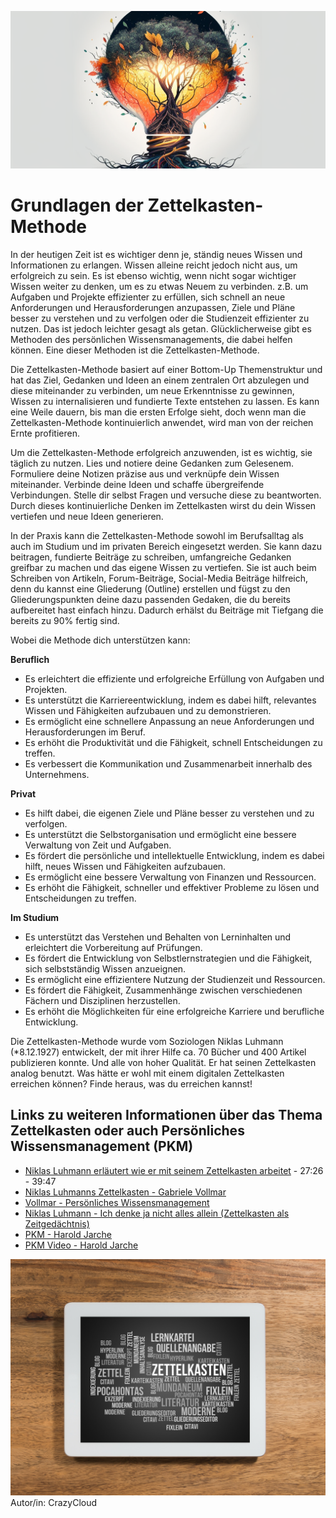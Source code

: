 ![Zettelkasten-Methode hilft, Wissen zu verknüpfen und auszubauen](images/grundlagen.png)

# Grundlagen der Zettelkasten-Methode

In der heutigen Zeit ist es wichtiger denn je, ständig neues Wissen und Informationen zu erlangen. Wissen alleine reicht jedoch nicht aus, um erfolgreich zu sein. Es ist ebenso wichtig, wenn nicht sogar wichtiger Wissen weiter zu denken, um es zu etwas Neuem zu verbinden.
z.B. um Aufgaben und Projekte effizienter zu erfüllen, sich schnell an neue Anforderungen und Herausforderungen anzupassen, Ziele und Pläne besser zu verstehen und zu verfolgen oder die Studienzeit effizienter zu nutzen.
Das ist jedoch leichter gesagt als getan. Glücklicherweise gibt es Methoden des persönlichen Wissensmanagements, die dabei helfen können. Eine dieser Methoden ist die Zettelkasten-Methode.

Die Zettelkasten-Methode basiert auf einer Bottom-Up Themenstruktur und hat das Ziel, Gedanken und Ideen an einem zentralen Ort abzulegen und diese miteinander zu verbinden, um neue Erkenntnisse zu gewinnen, Wissen zu internalisieren und fundierte Texte entstehen zu lassen. Es kann eine Weile dauern, bis man die ersten Erfolge sieht, doch wenn man die Zettelkasten-Methode kontinuierlich anwendet, wird man von der reichen Ernte profitieren.

Um die Zettelkasten-Methode erfolgreich anzuwenden, ist es wichtig, sie täglich zu nutzen. Lies und notiere deine Gedanken zum Gelesenem. Formuliere deine Notizen präzise aus und verknüpfe dein Wissen miteinander. Verbinde deine Ideen und schaffe übergreifende Verbindungen. Stelle dir selbst Fragen und versuche diese zu beantworten. Durch dieses kontinuierliche Denken im Zettelkasten wirst du dein Wissen vertiefen und neue Ideen generieren.

In der Praxis kann die Zettelkasten-Methode sowohl im Berufsalltag als auch im Studium und im privaten Bereich eingesetzt werden. Sie kann dazu beitragen, fundierte Beiträge zu schreiben, umfangreiche Gedanken greifbar zu machen und das eigene Wissen zu vertiefen. Sie ist auch beim Schreiben von Artikeln, Forum-Beiträge, Social-Media Beiträge hilfreich, denn du kannst eine Gliederung (Outline) erstellen und fügst zu den Gliederungspunkten deine dazu passenden Gedaken, die du bereits aufbereitet hast einfach hinzu. Dadurch erhälst du Beiträge mit Tiefgang die bereits zu 90% fertig sind.

Wobei die Methode dich unterstützen kann:

**Beruflich**

* Es erleichtert die effiziente und erfolgreiche Erfüllung von Aufgaben und Projekten.
* Es unterstützt die Karriereentwicklung, indem es dabei hilft, relevantes Wissen und Fähigkeiten aufzubauen und zu demonstrieren.
* Es ermöglicht eine schnellere Anpassung an neue Anforderungen und Herausforderungen im Beruf.
* Es erhöht die Produktivität und die Fähigkeit, schnell Entscheidungen zu treffen.
* Es verbessert die Kommunikation und Zusammenarbeit innerhalb des Unternehmens.

**Privat**

* Es hilft dabei, die eigenen Ziele und Pläne besser zu verstehen und zu verfolgen.
* Es unterstützt die Selbstorganisation und ermöglicht eine bessere Verwaltung von Zeit und Aufgaben.
* Es fördert die persönliche und intellektuelle Entwicklung, indem es dabei hilft, neues Wissen und Fähigkeiten aufzubauen.
* Es ermöglicht eine bessere Verwaltung von Finanzen und Ressourcen.
* Es erhöht die Fähigkeit, schneller und effektiver Probleme zu lösen und Entscheidungen zu treffen.

**Im Studium**

* Es unterstützt das Verstehen und Behalten von Lerninhalten und erleichtert die Vorbereitung auf Prüfungen.
* Es fördert die Entwicklung von Selbstlernstrategien und die Fähigkeit, sich selbstständig Wissen anzueignen.
* Es ermöglicht eine effizientere Nutzung der Studienzeit und Ressourcen.
* Es fördert die Fähigkeit, Zusammenhänge zwischen verschiedenen Fächern und Disziplinen herzustellen.
* Es erhöht die Möglichkeiten für eine erfolgreiche Karriere und berufliche Entwicklung.

Die Zettelkasten-Methode wurde vom Soziologen Niklas Luhmann (\*8.12.1927) entwickelt, der mit ihrer Hilfe ca. 70 Bücher und 400 Artikel publizieren konnte. Und alle von hoher Qualität. Er hat seinen Zettelkasten analog benutzt. Was hätte er wohl mit einem digitalen Zettelkasten erreichen können? Finde heraus, was du erreichen kannst!



## Links zu weiteren Informationen über das Thema Zettelkasten oder auch Persönliches Wissensmanagement (PKM)
* [Niklas Luhmann erläutert wie er mit seinem Zettelkasten arbeitet](https://youtu.be/qRSCKSPMuDc?t=2246) - 27:26 - 39:47
* [Niklas Luhmanns Zettelkasten - Gabriele Vollmar](https://youtu.be/gt6nRZQTYD4)
* [Vollmar - Persönliches Wissensmanagement](https://www.wissen-kommunizieren.de/category/persoenliches-wissensmanagement/)
* [Niklas Luhmann - Ich denke ja nicht alles allein (Zettelkasten als Zeitgedächtnis)](https://youtu.be/NbncA7bDl70?t=18)
* [PKM - Harold Jarche](https://jarche.com/pkm/)
* [PKM Video - Harold Jarche](https://www.youtube.com/watch?v=HQbnoLxgx7I&ab_channel=HaroldJarche)


![Tablett Zettelkasten](images/Tablet-Zettelkasten.jpeg)
Autor/in: CrazyCloud
